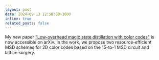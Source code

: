 ```yaml
---
layout: post
date: 2024-09-13 12:50:00+1000
inline: true
related_posts: false
---
```


My new paper ["Low-overhead magic state distillation with color codes"](https://scirate.com/arxiv/2409.07707) is now accessible on arXiv. In the work, we propose two resource-efficient MSD schemes for 2D color codes based on the 15-to-1 MSD circuit and lattice surgery.